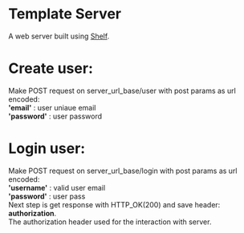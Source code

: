 # Template Server

A web server built using [Shelf](https://pub.dartlang.org/packages/shelf).

# Create user:
Make POST request on server_url_base/user with post params as url encoded:<br>
<b>'email'</b> : user uniaue email<br>
<b>'password'</b> : user password

# Login user:
Make POST request on server_url_base/login with post params as url encoded:<br>
<b>'username'</b> : valid user email <br>
<b>'password'</b> : user pass <br>
Next step is get response with HTTP_OK(200) and save header: <b>authorization</b>.<br>
The authorization header used for the interaction with server.
